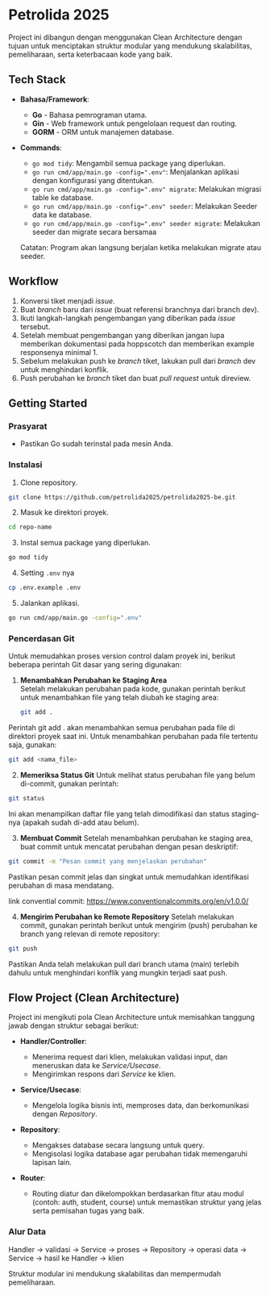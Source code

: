 # Petrolida 2025

Project ini dibangun dengan menggunakan Clean Architecture dengan tujuan untuk menciptakan struktur modular yang mendukung skalabilitas, pemeliharaan, serta keterbacaan kode yang baik.

## Tech Stack

- **Bahasa/Framework**:
  - **Go** - Bahasa pemrograman utama.
  - **Gin** - Web framework untuk pengelolaan request dan routing.
  - **GORM** - ORM untuk manajemen database.
- **Commands**:

  - `go mod tidy`: Mengambil semua package yang diperlukan.
  - `go run cmd/app/main.go -config=".env"`: Menjalankan aplikasi dengan konfigurasi yang ditentukan.
  - `go run cmd/app/main.go -config=".env" migrate`: Melakukan migrasi table ke database.
  - `go run cmd/app/main.go -config=".env" seeder`: Melakukan Seeder data ke database.
  - `go run cmd/app/main.go -config=".env" seeder migrate`: Melakukan seeder dan migrate secara bersamaa

  Catatan: Program akan langsung berjalan ketika melakukan migrate atau seeder.

## Workflow

1. Konversi tiket menjadi _issue_.
2. Buat _branch_ baru dari _issue_ (buat referensi branchnya dari branch dev).
3. Ikuti langkah-langkah pengembangan yang diberikan pada _issue_ tersebut.
4. Setelah membuat pengembangan yang diberikan jangan lupa memberikan dokumentasi pada hoppscotch dan memberikan example responsenya minimal 1.
5. Sebelum melakukan push ke _branch_ tiket, lakukan pull dari _branch_ dev untuk menghindari konflik.
6. Push perubahan ke _branch_ tiket dan buat _pull request_ untuk direview.

## Getting Started

### Prasyarat

- Pastikan Go sudah terinstal pada mesin Anda.

### Instalasi

1. Clone repository.

```bash
git clone https://github.com/petrolida2025/petrolida2025-be.git
```

2. Masuk ke direktori proyek.

```bash
cd repo-name
```

3. Instal semua package yang diperlukan.

```bash
go mod tidy
```

4. Setting `.env` nya

```bash
cp .env.example .env
```

5. Jalankan aplikasi.

```bash
go run cmd/app/main.go -config=".env"
```

### Pencerdasan Git

Untuk memudahkan proses version control dalam proyek ini, berikut beberapa perintah Git dasar yang sering digunakan:

1. **Menambahkan Perubahan ke Staging Area**  
   Setelah melakukan perubahan pada kode, gunakan perintah berikut untuk menambahkan file yang telah diubah ke staging area:
   ```bash
   git add .
   ```

Perintah git add . akan menambahkan semua perubahan pada file di direktori proyek saat ini. Untuk menambahkan perubahan pada file tertentu saja, gunakan:

```bash
git add <nama_file>
```

2. **Memeriksa Status Git**
   Untuk melihat status perubahan file yang belum di-commit, gunakan perintah:

```bash
git status
```

Ini akan menampilkan daftar file yang telah dimodifikasi dan status staging-nya (apakah sudah di-add atau belum).

3. **Membuat Commit**
   Setelah menambahkan perubahan ke staging area, buat commit untuk mencatat perubahan dengan pesan deskriptif:

```bash
git commit -m "Pesan commit yang menjelaskan perubahan"
```

Pastikan pesan commit jelas dan singkat untuk memudahkan identifikasi perubahan di masa mendatang.

link convential commit: https://www.conventionalcommits.org/en/v1.0.0/

4. **Mengirim Perubahan ke Remote Repository**
   Setelah melakukan commit, gunakan perintah berikut untuk mengirim (push) perubahan ke branch yang relevan di remote repository:

```bash
git push
```

Pastikan Anda telah melakukan pull dari branch utama (main) terlebih dahulu untuk menghindari konflik yang mungkin terjadi saat push.

## Flow Project (Clean Architecture)

Project ini mengikuti pola Clean Architecture untuk memisahkan tanggung jawab dengan struktur sebagai berikut:

- **Handler/Controller**:

  - Menerima request dari klien, melakukan validasi input, dan meneruskan data ke _Service/Usecase_.
  - Mengirimkan respons dari _Service_ ke klien.

- **Service/Usecase**:

  - Mengelola logika bisnis inti, memproses data, dan berkomunikasi dengan _Repository_.

- **Repository**:

  - Mengakses database secara langsung untuk query.
  - Mengisolasi logika database agar perubahan tidak memengaruhi lapisan lain.

- **Router**:
  - Routing diatur dan dikelompokkan berdasarkan fitur atau modul (contoh: auth, student, course) untuk memastikan struktur yang jelas serta pemisahan tugas yang baik.

### Alur Data

Handler → validasi → Service → proses → Repository → operasi data → Service → hasil ke Handler → klien

Struktur modular ini mendukung skalabilitas dan mempermudah pemeliharaan.
